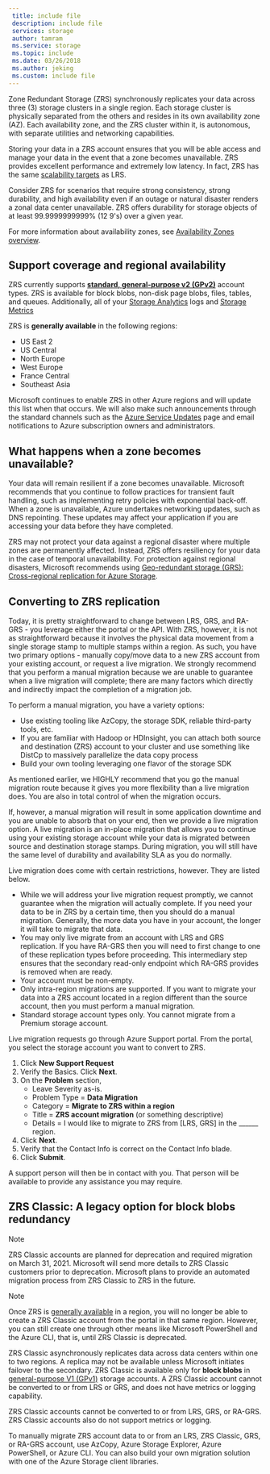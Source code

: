 ```yaml
---
 title: include file
 description: include file
 services: storage
 author: tamram
 ms.service: storage
 ms.topic: include
 ms.date: 03/26/2018
 ms.author: jeking
 ms.custom: include file
---
```

Zone Redundant Storage (ZRS) synchronously replicates your data across three (3) storage clusters in a single region. Each storage cluster is physically separated from the others and resides in its own availability zone (AZ). Each availability zone, and the ZRS cluster within it, is autonomous, with separate utilities and networking capabilities.

Storing your data in a ZRS account ensures that you will be able access and manage your data in the event that a zone becomes unavailable. ZRS provides excellent performance and extremely low latency. In fact, ZRS has the same [scalability targets](../articles/storage/common/storage-scalability-targets.md) as LRS.

Consider ZRS for scenarios that require strong consistency, strong durability, and high availability even if an outage or natural disaster renders a zonal data center unavailable. ZRS offers durability for storage objects of at least 99.9999999999% (12 9's) over a given year.

For more information about availability zones, see [Availability Zones overview](https://docs.microsoft.com/azure/availability-zones/az-overview).

## Support coverage and regional availability
ZRS currently supports [**standard, general-purpose v2 (GPv2)**](../articles/storage/common/storage-account-options.md#general-purpose-v2) account types. ZRS is available for block blobs, non-disk page blobs, files, tables, and queues. Additionally, all of your [Storage Analytics](../articles/storage/common/storage-analytics.md) logs and [Storage Metrics](../articles/storage/common/storage-enable-and-view-metrics.md)

ZRS is **generally available** in the following regions:

- US East 2
- US Central
- North Europe
- West Europe
- France Central
- Southeast Asia

Microsoft continues to enable ZRS in other Azure regions and will update this list when that occurs. We will also make such announcements through the standard channels such as the [Azure Service Updates](https://azure.microsoft.com/updates/) page and email notifications to Azure subscription owners and administrators.

## What happens when a zone becomes unavailable?

Your data will remain resilient if a zone becomes unavailable. Microsoft recommends that you continue to follow practices for transient fault handling, such as implementing retry policies with exponential back-off. When a zone is unavailable, Azure undertakes networking updates, such as DNS repointing. These updates may affect your application if you are accessing your data before they have completed.

ZRS may not protect your data against a regional disaster where multiple zones are permanently affected. Instead, ZRS offers resiliency for your data in the case of temporal unavailability. For protection against regional disasters, Microsoft recommends using [Geo-redundant storage (GRS): Cross-regional replication for Azure Storage](../articles/storage/common/storage-redundancy-grs.md).

## Converting to ZRS replication
Today, it is pretty straightforward to change between LRS, GRS, and RA-GRS - you leverage either the portal or the API. With ZRS, however, it is not as straightforward because it involves the physical data movement from a single storage stamp to multiple stamps within a region. As such, you have two primary options - manually copy/move data to a new ZRS account from your existing account, or request a live migration. We strongly recommend that you perform a manual migration because we are unable to guarantee when a live migration will complete; there are many factors which directly and indirectly impact the completion of a migration job. 

To perform a manual migration, you have a variety options:
- Use existing tooling like AzCopy, the storage SDK, reliable third-party tools, etc.
- If you are familiar with Hadoop or HDInsight, you can attach both source and destination (ZRS) account to your cluster and use something like DistCp to massively parallelize the data copy process
- Build your own tooling leveraging one flavor of the storage SDK

As mentioned earlier, we HIGHLY recommend that you go the manual migration route because it gives you more flexibility than a live migration does. You are also in total control of when the migration occurs.

If, however, a manual migration will result in some application downtime and you are unable to absorb that on your end, then we provide a live migration option. A live migration is an in-place migration that allows you to continue using your existing storage account while your data is migrated between source and destination storage stamps. During migration, you will still have the same level of durability and availability SLA as you do normally.

Live migration does come with certain restrictions, however. They are listed below.

- While we will address your live migration request promptly, we cannot guarantee when the migration will actually complete. If you need your data to be in ZRS by a certain time, then you should do a manual migration. Generally, the more data you have in your account, the longer it will take to migrate that data. 
- You may only live migrate from an account with LRS and GRS replication. If you have RA-GRS then you will need to first change to one of these replication types before proceeding. This intermediary step ensures that the secondary read-only endpoint which RA-GRS provides is removed when are ready.
- Your account must be non-empty.
- Only intra-region migrations are supported. If you want to migrate your data into a ZRS account located in a region different than the source account, then you must perform a manual migration.
- Standard storage account types only. You cannot migrate from a Premium storage account.

Live migration requests go through Azure Support portal. From the portal, you select the storage account you want to convert to ZRS.
1. Click **New Support Request**
2. Verify the Basics. Click **Next**. 
3. On the **Problem** section, 
    - Leave Severity as-is.
    - Problem Type = **Data Migration**
    - Category = **Migrate to ZRS within a region**
    - Title = **ZRS account migration** (or something descriptive)
    - Details = I would like to migrate to ZRS from [LRS, GRS] in the ______ region. 
4. Click **Next**.
5. Verify that the Contact Info is correct on the Contact Info blade.
6. Click **Submit**.

A support person will then be in contact with you. That person will be available to provide any assistance you may require. 

## ZRS Classic: A legacy option for block blobs redundancy
> [!NOTE]
> ZRS Classic accounts are planned for deprecation and required migration on March 31, 2021. Microsoft will send more details to ZRS Classic customers prior to deprecation. Microsoft plans to provide an automated migration process from ZRS Classic to ZRS in the future.

>[!NOTE]
> Once ZRS is [generally available](#support-coverage-and-regional-availability) in a region, you will no longer be able to create a ZRS Classic account from the portal in that same region. However, you can still create one through other means like Microsoft PowerShell and the Azure CLI, that is, until ZRS Classic is deprecated.

ZRS Classic asynchronously replicates data across data centers within one to two regions. A replica may not be available unless Microsoft initiates failover to the secondary. ZRS Classic is available only for **block blobs** in [general-purpose V1 (GPv1)](../articles/storage/common/storage-account-options.md#general-purpose-v1) storage accounts. A ZRS Classic account cannot be converted to or from LRS or GRS, and does not have metrics or logging capability.

ZRS Classic accounts cannot be converted to or from LRS, GRS, or RA-GRS. ZRS Classic accounts also do not support metrics or logging.

To manually migrate ZRS account data to or from an LRS, ZRS Classic, GRS, or RA-GRS account, use AzCopy, Azure Storage Explorer, Azure PowerShell, or Azure CLI. You can also build your own migration solution with one of the Azure Storage client libraries.
